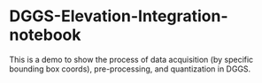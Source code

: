 # DGGS-Elevation-Integration-notebook

This is a demo to show the process of data acquisition (by specific bounding box coords), pre-processing, and quantization in DGGS. 
